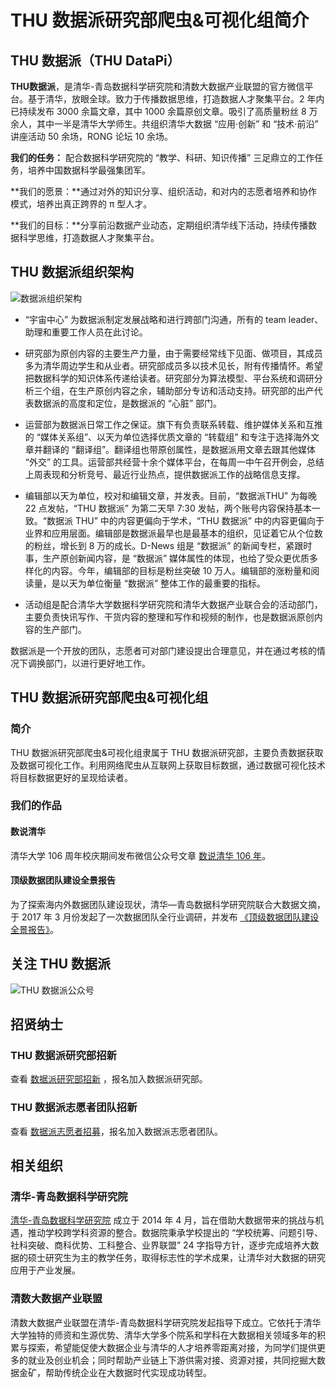 # THU 数据派研究部爬虫&可视化组简介

## THU 数据派（THU DataPi）

**THU数据派**，是清华-青岛数据科学研究院和清数大数据产业联盟的官方微信平台。基于清华，放眼全球。致力于传播数据思维，打造数据人才聚集平台。2 年内已持续发布 3000 余篇文章，其中 1000 余篇原创文章。吸引了高质量粉丝 8 万余人，其中一半是清华大学师生。共组织清华大数据 “应用·创新” 和 “技术·前沿” 讲座活动 50 余场，RONG 论坛 10 余场。

**我们的任务：** 配合数据科学研究院的 “教学、科研、知识传播” 三足鼎立的工作任务，培养中国数据科学最强集团军。

**我们的愿景：**通过对外的知识分享、组织活动，和对内的志愿者培养和协作模式，培养出真正跨界的 π 型人才。

**我们的目标：**分享前沿数据产业动态，定期组织清华线下活动，持续传播数据科学思维，打造数据人才聚集平台。

## THU 数据派组织架构

![数据派组织架构](https://lh3.googleusercontent.com/-5sJFPFX60N0/WdEAmOMoCDI/AAAAAAAAACM/124BnJNWIuwlM9WIfKdCMl6jCbF8TGl6ACLcBGAs/s0/%25E6%2595%25B0%25E6%258D%25AE%25E6%25B4%25BE%25E7%25BB%2584%25E7%25BB%2587%25E6%259E%25B6%25E6%259E%2584.png "数据派组织架构.png")

- “宇宙中心” 为数据派制定发展战略和进行跨部门沟通，所有的 team leader、助理和重要工作人员在此讨论。

- 研究部为原创内容的主要生产力量，由于需要经常线下见面、做项目，其成员多为清华周边学生和从业者。研究部成员多以技术见长，附有传播情怀。希望把数据科学的知识体系传递给读者。研究部分为算法模型、平台系统和调研分析三个组，在生产原创内容之余，辅助部分专访和活动支持。研究部的出产代表数据派的高度和定位，是数据派的 “心脏” 部门。

- 运营部为数据派日常工作之保证。旗下有负责联系转载、维护媒体关系和互推的 “媒体关系组”、以天为单位选择优质文章的 “转载组” 和专注于选择海外文章并翻译的 “翻译组”。翻译组也带原创属性，是数据派用文章去跟其他媒体 “外交” 的工具。运营部共经营十余个媒体平台，在每周一中午召开例会，总结上周表现和分析竞号、最近行业热点，提供数据派工作的战略信息支撑。

- 编辑部以天为单位，校对和编辑文章，并发表。目前，“数据派THU” 为每晚 22 点发帖，“THU 数据派” 为第二天早 7:30 发帖，两个账号内容保持基本一致。“数据派 THU” 中的内容更偏向于学术，“THU 数据派” 中的内容更偏向于业界和应用层面。编辑部是数据派最早也是最基本的组织，见证着它从个位数的粉丝，增长到 8 万的成长。D-News 组是 “数据派” 的新闻专栏，紧跟时事，生产原创新闻内容，是 “数据派” 媒体属性的体现，也给了受众更优质多样化的内容。今年，编辑部的目标是粉丝突破 10 万人。编辑部的涨粉量和阅读量，是以天为单位衡量 “数据派” 整体工作的最重要的指标。

- 活动组是配合清华大学数据科学研究院和清华大数据产业联合会的活动部门，主要负责快讯写作、干货内容的整理和写作和视频的制作，也是数据派原创内容的生产部门。

数据派是一个开放的团队，志愿者可对部门建设提出合理意见，并在通过考核的情况下调换部门，以进行更好地工作。

## THU 数据派研究部爬虫&可视化组

### 简介

THU 数据派研究部爬虫&可视化组隶属于 THU 数据派研究部，主要负责数据获取及数据可视化工作。利用网络爬虫从互联网上获取目标数据，通过数据可视化技术将目标数据更好的呈现给读者。

### 我们的作品

#### 数说清华

清华大学 106 周年校庆期间发布微信公众号文章 [数说清华 106 年](http://mp.weixin.qq.com/s/pbFtkZpGjHl2DGGsf0EifA)。

#### 顶级数据团队建设全景报告

为了探索海内外数据团队建设现状，清华—青岛数据科学研究院联合大数据文摘，于 2017 年 3 月份发起了一次数据团队全行业调研，并发布 [《顶级数据团队建设全景报告》](http://pan.baidu.com/s/1c2F3E9a)。


## 关注 THU 数据派

![THU 数据派公众号](http://mmbiz.qpic.cn/mmbiz_jpg/PPmNUrRwibGHZuibeBgUpCMQK7lW1xfyxHjTho0cfXVb59Uz9eFqpvhG5VyquFic5daG3d6K8JQ66t1N6fVnVicePw/640?wx_fmt=jpeg&tp=webp&wxfrom=5&wx_lazy=1)

## 招贤纳士

### THU 数据派研究部招新

查看 [数据派研究部招新](http://mp.weixin.qq.com/s/ACGdTta0ecyXDyZQLrm1xg) ，报名加入数据派研究部。

### THU 数据派志愿者团队招新

查看 [数据派志愿者招募](http://mp.weixin.qq.com/s/3gAGvFF-9vH44PYZ5MCqaw)，报名加入数据派志愿者团队。

## 相关组织

### 清华-青岛数据科学研究院

[清华-青岛数据科学研究院](http://www.ids.tsinghua.edu.cn/) 成立于 2014 年 4 月，旨在借助大数据带来的挑战与机遇，推动学校跨学科资源的整合。数据院秉承学校提出的 “学校统筹、问题引导、社科突破、商科优势、工科整合、业界联盟” 24 字指导方针，逐步完成培养大数据的硕士研究生为主的教学任务，取得标志性的学术成果，让清华对大数据的研究应用于产业发展。

### 清数大数据产业联盟

清数大数据产业联盟在清华-青岛数据科学研究院发起指导下成立。它依托于清华大学独特的师资和生源优势、清华大学多个院系和学科在大数据相关领域多年的积累与探索，希望能促使大数据企业与清华的人才培养零距离对接，为同学们提供更多的就业及创业机会；同时帮助产业链上下游供需对接、资源对接，共同挖掘大数据金矿，帮助传统企业在大数据时代实现成功转型。

